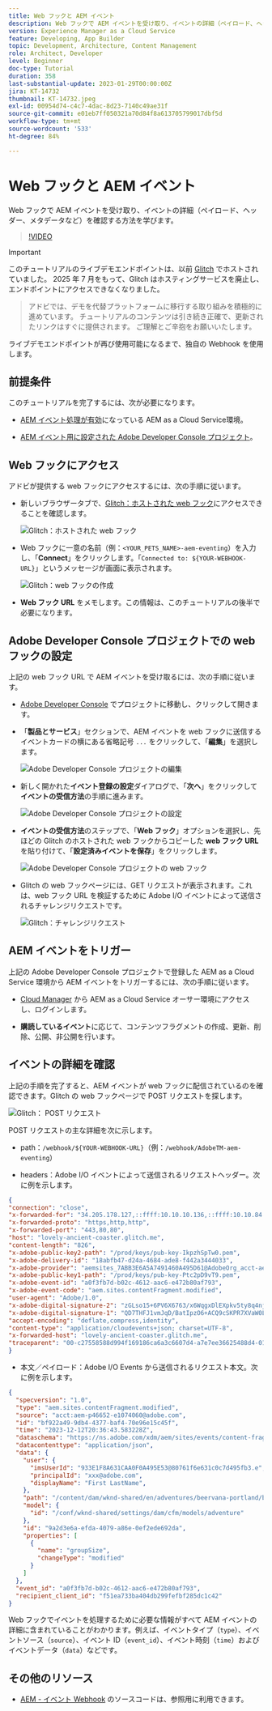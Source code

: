 ```yaml
---
title: Web フックと AEM イベント
description: Web フックで AEM イベントを受け取り、イベントの詳細（ペイロード、ヘッダー、メタデータなど）を確認する方法を学びます。
version: Experience Manager as a Cloud Service
feature: Developing, App Builder
topic: Development, Architecture, Content Management
role: Architect, Developer
level: Beginner
doc-type: Tutorial
duration: 358
last-substantial-update: 2023-01-29T00:00:00Z
jira: KT-14732
thumbnail: KT-14732.jpeg
exl-id: 00954d74-c4c7-4dac-8d23-7140c49ae31f
source-git-commit: e01eb7ff050321a70d84f8a613705799017dbf5d
workflow-type: tm+mt
source-wordcount: '533'
ht-degree: 84%

---
```


# Web フックと AEM イベント

Web フックで AEM イベントを受け取り、イベントの詳細（ペイロード、ヘッダー、メタデータなど）を確認する方法を学びます。


>[!VIDEO](https://video.tv.adobe.com/v/3427051?quality=12&learn=on)


>[!IMPORTANT]
>
>このチュートリアルのライブデモエンドポイントは、以前 [Glitch](https://glitch.com/) でホストされていました。 2025 年 7 月をもって、Glitch はホスティングサービスを廃止し、エンドポイントにアクセスできなくなりました。
>>アドビでは、デモを代替プラットフォームに移行する取り組みを積極的に進めています。 チュートリアルのコンテンツは引き続き正確で、更新されたリンクはすぐに提供されます。
>>ご理解とご辛抱をお願いいたします。

ライブデモエンドポイントが再び使用可能になるまで、独自の Webhook を使用します。

## 前提条件

このチュートリアルを完了するには、次が必要になります。

- [AEM イベント処理が有効](https://developer.adobe.com/experience-cloud/experience-manager-apis/guides/events/#enable-aem-events-on-your-aem-cloud-service-environment)になっている AEM as a Cloud Service環境。

- [AEM イベント用に設定された Adobe Developer Console プロジェクト](https://developer.adobe.com/experience-cloud/experience-manager-apis/guides/events/#how-to-subscribe-to-aem-events-in-the-adobe-developer-console)。


## Web フックにアクセス

アドビが提供する web フックにアクセスするには、次の手順に従います。

- 新しいブラウザータブで、[Glitch：ホストされた web フック](https://lovely-ancient-coaster.glitch.me/)にアクセスできることを確認します。

  ![Glitch：ホストされた web フック](../assets/examples/webhook/glitch-hosted-webhook.png)

- Web フックに一意の名前（例：`<YOUR_PETS_NAME>-aem-eventing`）を入力し、「**Connect**」をクリックします。「`Connected to: ${YOUR-WEBHOOK-URL}`」というメッセージが画面に表示されます。

  ![Glitch：web フックの作成](../assets/examples/webhook/glitch-create-webhook.png)

- **Web フック URL** をメモします。この情報は、このチュートリアルの後半で必要になります。

## Adobe Developer Console プロジェクトでの web フックの設定

上記の web フック URL で AEM イベントを受け取るには、次の手順に従います。

- [Adobe Developer Console](https://developer.adobe.com) でプロジェクトに移動し、クリックして開きます。

- 「**製品とサービス**」セクションで、AEM イベントを web フックに送信するイベントカードの横にある省略記号 `...` をクリックして、「**編集**」を選択します。

  ![Adobe Developer Console プロジェクトの編集](../assets/examples/webhook/adobe-developer-console-project-edit.png)

- 新しく開かれた&#x200B;**イベント登録の設定**&#x200B;ダイアログで、「**次へ**」をクリックして&#x200B;**イベントの受信方法**&#x200B;の手順に進みます。

  ![Adobe Developer Console プロジェクトの設定](../assets/examples/webhook/adobe-developer-console-project-configure.png)

- **イベントの受信方法**&#x200B;のステップで、「**Web フック**」オプションを選択し、先ほどの Glitch のホストされた web フックからコピーした **web フック URL** を貼り付けて、「**設定済みイベントを保存**」をクリックします。

  ![Adobe Developer Console プロジェクトの web フック](../assets/examples/webhook/adobe-developer-console-project-webhook.png)

- Glitch の web フックページには、GET リクエストが表示されます。これは、web フック URL を検証するために Adobe I/O イベントによって送信されるチャレンジリクエストです。

  ![Glitch：チャレンジリクエスト](../assets/examples/webhook/glitch-challenge-request.png)


## AEM イベントをトリガー

上記の Adobe Developer Console プロジェクトで登録した AEM as a Cloud Service 環境から AEM イベントをトリガーするには、次の手順に従います。

- [Cloud Manager](https://my.cloudmanager.adobe.com/) から AEM as a Cloud Service オーサー環境にアクセスし、ログインします。

- **購読しているイベント**&#x200B;に応じて、コンテンツフラグメントの作成、更新、削除、公開、非公開を行います。

## イベントの詳細を確認

上記の手順を完了すると、AEM イベントが web フックに配信されているのを確認できます。Glitch の web フックページで POST リクエストを探します。

![Glitch： POST リクエスト](../assets/examples/webhook/glitch-post-request.png)

POST リクエストの主な詳細を次に示します。

- path：`/webhook/${YOUR-WEBHOOK-URL}`（例：`/webhook/AdobeTM-aem-eventing`）

- headers：Adobe I/O イベントによって送信されるリクエストヘッダー。次に例を示します。

```json
{
"connection": "close",
"x-forwarded-for": "34.205.178.127,::ffff:10.10.10.136,::ffff:10.10.84.114",
"x-forwarded-proto": "https,http,http",
"x-forwarded-port": "443,80,80",
"host": "lovely-ancient-coaster.glitch.me",
"content-length": "826",
"x-adobe-public-key2-path": "/prod/keys/pub-key-IkpzhSpTw0.pem",
"x-adobe-delivery-id": "18abfb47-d24a-4684-ade8-f442a3444033",
"x-adobe-provider": "aemsites_7ABB3E6A5A7491460A495D61@AdobeOrg_acct-aem-p46652-e1074060@adobe.com",
"x-adobe-public-key1-path": "/prod/keys/pub-key-Ptc2pD9vT9.pem",
"x-adobe-event-id": "a0f3fb7d-b02c-4612-aac6-e472b80af793",
"x-adobe-event-code": "aem.sites.contentFragment.modified",
"user-agent": "Adobe/1.0",
"x-adobe-digital-signature-2": "zGLso15+6PV6X6763/x6WqgxDlEXpkv5ty8q4njaq3aUngAI9VCcYonbScEjljRluzjZ05uMJmRfNxwjj60syxEJPuc0dpmMU635gfna7I4T7IaHs496wx4m2E5mvCM+aKbNQ+NPOutyTqI8Ovq29P2P87GIgMlGhAtOaxRVGNc6ksBxc2tCWbrKUhW8hPJ0sHphU499dN4TT32xrZaiRw4akT3M/hYydsA8dcWpJ7S4dpuDS21YyDHAB8s9Dawtr3fyPEyLgZzpwZDfCqQ8gdSCGqKscE4pScwqPkKOYCHDnBvDZVe583jhcZbHGjk7Ncp/FrgQk7avWsk5XlzcuA==",
"x-adobe-digital-signature-1": "QD7THFJ1vmJqD/BatIpzO6+ACQ9cSKPR7XVaW0LI7cN/xs7ucyri6dmkerOPe9EJpjGoqCg8rxWedrIRQB3lgVskChbHH3Ujx5YG0aTQLSd1Lsn5CFbW1U0l0GqId9Cnd6MccrqSznZXcdW1rMFuRk8+gqwabBifSaLbu3r30G5hmqQd72VtiYTE4m23O3jYIMiv62pRP+a+p4NjNj1XG320uRSry+BPniTjDJ6oN/Ng7aUEKML8idZ/ZTqeh/rJSrVO95UryUolFDRwDkRn5zKonbvhSLAeXzaPhvimWUHtldq9M1WTyRMpsBk8BRzaklxlq+woJ2UjYPUIEzjotw==",
"accept-encoding": "deflate,compress,identity",
"content-type": "application/cloudevents+json; charset=UTF-8",
"x-forwarded-host": "lovely-ancient-coaster.glitch.me",
"traceparent": "00-c27558588d994f169186ca6a3c6607d4-a7e7ee36625488d4-01"
}
```

- 本文／ペイロード：Adobe I/O Events から送信されるリクエスト本文。次に例を示します。

```json
{
  "specversion": "1.0",
  "type": "aem.sites.contentFragment.modified",
  "source": "acct:aem-p46652-e1074060@adobe.com",
  "id": "bf922a49-9db4-4377-baf4-70e96e15c45f",
  "time": "2023-12-12T20:36:43.583228Z",
  "dataschema": "https://ns.adobe.com/xdm/aem/sites/events/content-fragment-modified.json",
  "datacontenttype": "application/json",
  "data": {
    "user": {
      "imsUserId": "933E1F8A631CAA0F0A495E53@80761f6e631c0c7d495fb3.e",
      "principalId": "xxx@adobe.com",
      "displayName": "First LastName",
    },
    "path": "/content/dam/wknd-shared/en/adventures/beervana-portland/beervana-in-portland",
    "model": {
      "id": "/conf/wknd-shared/settings/dam/cfm/models/adventure"
    },
    "id": "9a2d3e6a-efda-4079-a86e-0ef2ede692da",
    "properties": [
      {
        "name": "groupSize",
        "changeType": "modified"
      }
    ]
  },
  "event_id": "a0f3fb7d-b02c-4612-aac6-e472b80af793",
  "recipient_client_id": "f51ea733ba404db299fefbf285dc1c42"
}
```

Web フックでイベントを処理するために必要な情報がすべて AEM イベントの詳細に含まれていることがわかります。例えば、イベントタイプ（`type`）、イベントソース（`source`）、イベント ID（`event_id`）、イベント時刻（`time`）およびイベントデータ（`data`）などです。

## その他のリソース

- [AEM - イベント Webhook](../assets/examples/webhook/aemeventing-webhook.tgz) のソースコードは、参照用に利用できます。
